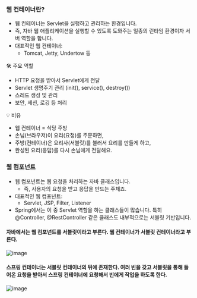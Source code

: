 ### 웹 컨테이너란?
 *  웹 컨테이너는 Servlet을 실행하고 관리하는 환경입니다.
 *  즉, 자바 웹 애플리케이션을 실행할 수 있도록 도와주는 일종의 런타임 환경이자 서버 역할을 합니다.
 * 대표적인 웹 컨테이너:
    *  Tomcat, Jetty, Undertow 등

🛠 주요 역할
  *  HTTP 요청을 받아서 Servlet에게 전달
 *  Servlet 생명주기 관리 (init(), service(), destroy())
 *  스레드 생성 및 관리
 *  보안, 세션, 로깅 등 처리

💡 비유
 *  웹 컨테이너 = 식당 주방
 *  손님(브라우저)이 요리(요청)를 주문하면,
 *  주방(컨테이너)은 요리사(서블릿)를 불러서 요리를 만들게 하고,
 *  완성된 요리(응답)를 다시 손님에게 전달해요.

### 웹 컴포넌트
 *  웹 컴포넌트는 웹 요청을 처리하는 자바 클래스입니다.
    *  즉, 사용자의 요청을 받고 응답을 만드는 주체죠.
 *  대표적인 웹 컴포넌트:
    *  Servlet, JSP, Filter, Listener
 *  Spring에서는 이 중 Servlet 역할을 하는 클래스들이 많습니다. 특히 @Controller, @RestController 같은 클래스도 내부적으로는 서블릿 기반입니다.

#### 자바에서는 웹 컴포넌트를 서블릿이라고 부른다. 웹 컨테이너가 서블릿 컨테이너라고 부른다.
![image](https://github.com/user-attachments/assets/0e7306c2-51fe-45e0-88be-9bef8c7fb6c4)


#### 스프링 컨테이너는 서블릿 컨테이너의 뒤에 존재한다. 여러 빈을 갖고 서블릿을 통해 들어온 요청을 받아서 스프링 컨테이너에 요청해서 빈에게 작업을 하도록 한다.
![image](https://github.com/user-attachments/assets/3e1e7657-40ca-418c-b718-74bd338c6d77)
